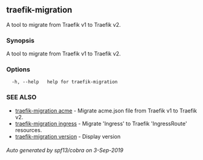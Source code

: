 ## traefik-migration

A tool to migrate from Traefik v1 to Traefik v2.

### Synopsis

A tool to migrate from Traefik v1 to Traefik v2.

### Options

```
  -h, --help   help for traefik-migration
```

### SEE ALSO

* [traefik-migration acme](traefik-migration_acme.md)	 - Migrate acme.json file from Traefik v1 to Traefik v2.
* [traefik-migration ingress](traefik-migration_ingress.md)	 - Migrate 'Ingress' to Traefik 'IngressRoute' resources.
* [traefik-migration version](traefik-migration_version.md)	 - Display version

###### Auto generated by spf13/cobra on 3-Sep-2019
